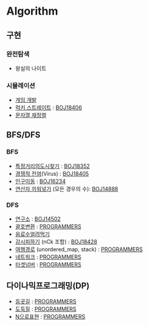 # Algorithm

## 구현
### 완전탐색
* 왕실의 나이트
### 시뮬레이션
* [게임 개발](https://github.com/Jsueeee/Algorithm/blob/master/%EA%B5%AC%ED%98%84/%EA%B2%8C%EC%9E%84%20%EA%B0%9C%EB%B0%9C.cpp)
* [럭키 스트레이트](https://github.com/Jsueeee/Algorithm/blob/master/%EA%B5%AC%ED%98%84/%EB%9F%AD%ED%82%A4%20%EC%8A%A4%ED%8A%B8%EB%A0%88%EC%9D%B4%ED%8A%B8.cpp) : [BOJ18406](https://www.acmicpc.net/problem/18406)
* [문자열 재정렬](https://github.com/Jsueeee/Algorithm/blob/master/%EA%B5%AC%ED%98%84/%EB%AC%B8%EC%9E%90%EC%97%B4%20%EC%9E%AC%EC%A0%95%EB%A0%AC.cpp)
## BFS/DFS
### BFS
* [특정거리의도시찾기](https://github.com/Jsueeee/Algorithm/blob/master/dfs-bfs/%ED%8A%B9%EC%A0%95%EA%B1%B0%EB%A6%AC%EC%9D%98%EB%8F%84%EC%8B%9C%EC%B0%BE%EA%B8%B0.cpp) : [BOJ18352](https://www.acmicpc.net/problem/18352)
* [경쟁적 전염](https://github.com/Jsueeee/Algorithm/blob/master/dfs-bfs/%EA%B2%BD%EC%9F%81%EC%A0%81%EC%A0%84%EC%97%BC(virus).cpp)(Virus) : [BOJ18405](https://www.acmicpc.net/problem/18405)
* [인구이동](https://github.com/Jsueeee/Algorithm/blob/master/dfs-bfs/%EC%9D%B8%EA%B5%AC%EC%9D%B4%EB%8F%99.cpp) : [BOJ16234](https://www.acmicpc.net/problem/16234)
* [연산자 끼워넣기](https://github.com/Jsueeee/Algorithm/blob/master/dfs-bfs/%EC%97%B0%EC%82%B0%EC%9E%90%EB%81%BC%EC%9B%8C%EB%84%A3%EA%B8%B0.cpp) (모든 경우의 수): [BOJ14888](https://www.acmicpc.net/problem/14888)
### DFS
* [연구소](https://github.com/Jsueeee/Algorithm/blob/master/dfs-bfs/%EC%97%B0%EA%B5%AC%EC%86%8C.cpp) : [BOJ14502](https://www.acmicpc.net/problem/14502)
* [괄호변환](https://github.com/Jsueeee/Algorithm/blob/master/dfs-bfs/%EA%B4%84%ED%98%B8%EB%B3%80%ED%99%98.cpp) : [PROGRAMMERS](https://programmers.co.kr/learn/courses/30/lessons/60058)
* [음료수얼려먹기](https://github.com/Jsueeee/Algorithm/blob/master/dfs-bfs/%EC%9D%8C%EB%A3%8C%EC%88%98%EC%96%BC%EB%A0%A4%EB%A8%B9%EA%B8%B0.cpp)
* [감시피하기](https://github.com/Jsueeee/Algorithm/blob/master/dfs-bfs/%EA%B0%90%EC%8B%9C%ED%94%BC%ED%95%98%EA%B8%B0.cpp) (nCk 조합) : [BOJ18428](https://www.acmicpc.net/problem/18428)
* [여행경로](https://github.com/Jsueeee/Algorithm/blob/master/dfs-bfs/%EC%97%AC%ED%96%89%EA%B2%BD%EB%A1%9C.cpp) (unordered_map, stack) : [PROGRAMMERS](https://programmers.co.kr/learn/courses/30/lessons/43164)
* [네트워크](https://github.com/Jsueeee/Algorithm/blob/master/dfs-bfs/%EB%84%A4%ED%8A%B8%EC%9B%8C%ED%81%AC.cpp) : [PROGRAMMERS](https://programmers.co.kr/learn/courses/30/lessons/43162)
* [타겟넘버](https://github.com/Jsueeee/Algorithm/blob/master/dfs-bfs/%ED%83%80%EA%B2%9F%EB%84%98%EB%B2%84.cpp) : [PROGRAMMERS](https://programmers.co.kr/learn/courses/30/lessons/43165)
## 다이나믹프로그래밍(DP)
* [등굣길](https://github.com/Jsueeee/Algorithm/blob/master/%EB%8B%A4%EC%9D%B4%EB%82%98%EB%AF%B9%20%ED%94%84%EB%A1%9C%EA%B7%B8%EB%9E%98%EB%B0%8D/%EB%93%B1%EA%B5%A3%EA%B8%B8.cpp) : [PROGRAMMERS](https://programmers.co.kr/learn/courses/30/lessons/42898)
* [도둑질](https://github.com/Jsueeee/Algorithm/blob/master/%EB%8B%A4%EC%9D%B4%EB%82%98%EB%AF%B9%20%ED%94%84%EB%A1%9C%EA%B7%B8%EB%9E%98%EB%B0%8D/%EB%8F%84%EB%91%91%EC%A7%88.cpp) : [PROGRAMMERS](https://programmers.co.kr/learn/courses/30/lessons/42897)
* [N으로표현](https://github.com/Jsueeee/Algorithm/blob/master/%EB%8B%A4%EC%9D%B4%EB%82%98%EB%AF%B9%20%ED%94%84%EB%A1%9C%EA%B7%B8%EB%9E%98%EB%B0%8D/N%EC%9C%BC%EB%A1%9C%20%ED%91%9C%ED%98%84.cpp) : [PROGRAMMERS](https://programmers.co.kr/learn/courses/30/lessons/42895)
